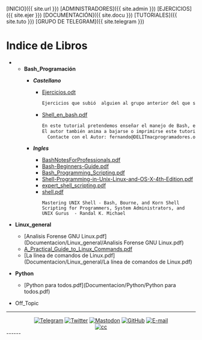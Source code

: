 [INICIO]({{ site.url }})  [ADMINISTRADORES]({{ site.admin }}) [EJERCICIOS]({{ site.ejer }}) [DOCUMENTACIÓN]({{ site.docu }}) [TUTORIALES]({{ site.tuto }}) [GRUPO DE TELEGRAM]({{ site.telegram }})

# Indice de Libros

- - **Bash_Programación**
	- **_Castellano_**
		- [Ejercicios.odt](Bash_Programacion/Castellano/Ejercicios.odt)
		
		  ```tex 
		  Ejercicios que subió  alguien al grupo anterior del que somos **Fork**.
		  ```
		
		- [Shell_en_bash.pdf](Bash_Programacion/Castellano/bash.pdf)
		
		  ```tex 
		  En este tutorial pretendemos enseñar el manejo de Bash, el Bourne Again Shell de GNU.
		  El autor también anima a bajarse o imprimirse este tutorial a cualquier persona interesada en conocer el shell Bash. Madrid, Mayo 2009
		    Contacte con el Autor: fernando@DELITmacprogramadores.org
		  ```
	- **_Ingles_**
		
		- [BashNotesForProfessionals.pdf](Bash_Programacion/Ingles/BashNotesForProfessionals.pdf)
		- [Bash-Beginners-Guide.pdf](Bash_Programacion/Ingles/Bash-Beginners-Guide.pdf)
		- [Bash_Programming_Scripting.pdf](Bash_Programacion/Ingles/Bash_Programming_Scripting.pdf)
		- [Shell-Programming-in-Unix-Linux-and-OS-X-4th-Edition.pdf](Bash_Programacion/Ingles/Shell-Programming-in-Unix-Linux-and-OS-X-4th-Edition.pdf)
		- [expert_shell_scripting.pdf](Bash_Programacion/Ingles/expert_shell_scripting.pdf)
		- [shell.pdf](Bash_Programacion/Ingles/shell.pdf)
		  ```texthttps://eliasnp.github.io/t.me-shell_cli_bash_scripting/imag/telegram.png
		  Mastering UNIX Shell - Bash, Bourne, and Korn Shell Scripting for Programmers, System Administrators, and UNIX Gurus  - Randal K. Michael
		  ```
- **Linux_general**
	- [Analisis Forense GNU Linux.pdf](Documentacion/Linux_general/Analisis Forense GNU Linux.pdf)
	- [A_Practical_Guide_to_Linux_Commands.pdf](Documentacion/Linux_general/A_Practical_Guide_to_Linux_Commands.pdf)
	- [La línea de comandos de Linux.pdf](Documentacion/Linux_general/La línea de comandos de Linux.pdf)
- **Python**
	
	- [Python para todos.pdf](Documentacion/Python/Python para todos.pdf)
 - Off\_Topic

------

<center>
<a href="{{ site.twitter }}"><img src="{{ site.img_telegram }}" alt="Telegram"/></a>
<a href="{{ site.twitter }}"><img src="{{ site.img_twitter }}" alt="Twitter"/></a>
<a href="{{ site.mastodon }}"><img src="{{ site.img_mastodon }}" alt="Mastodon"/></a>
<a href="{{ site.github }}"><img src="{{ site.img_github }}" alt="GitHub"/></a>
<a href="{{ site.mail }}"><img src="{{ site.img_mail }}" alt="E-mail"/></a>
<Br>
<a href="{{ site.mail }}"><img src="{{ site.img_creative }}" alt="cc"/></a>
</center>
------